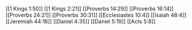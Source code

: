 [[1 Kings 1:50]]
[[1 Kings 2:21]]
[[Proverbs 14:29]]
[[Proverbs 16:14]]
[[Proverbs 24:21]]
[[Proverbs 30:31]]
[[Ecclesiastes 10:4]]
[[Isaiah 48:4]]
[[Jeremiah 44:16]]
[[Daniel 4:35]]
[[Daniel 5:19]]
[[Acts 5:8]]
